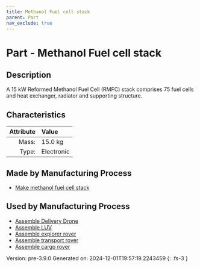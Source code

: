 ```yaml
---
title: Methanol Fuel cell stack
parent: Part
nav_exclude: true
---
```

# Part - Methanol Fuel cell stack

## Description
A 15 kW Reformed Methanol Fuel Cell (RMFC) stack comprises &#10;&#9;&#9;   75 fuel cells and heat exchanger, radiator and supporting structure.&#10;&#9;&#9;

## Characteristics

| Attribute      | Value |
|--------:|:------|
|Mass:|15.0 kg|
|Type:|Electronic|

## Made by Manufacturing Process

- [Make methanol fuel cell stack](../process/make-methanol-fuel-cell-stack.html)

## Used by Manufacturing Process

- [Assemble Delivery Drone](../process/assemble-delivery-drone.html)
- [Assemble LUV](../process/assemble-luv.html)
- [Assemble explorer rover](../process/assemble-explorer-rover.html)
- [Assemble transport rover](../process/assemble-transport-rover.html)
- [Assemble cargo rover](../process/assemble-cargo-rover.html)


Version: pre-3.9.0 Generated on: 2024-12-01T19:57:19.2243459
{: .fs-3 }


